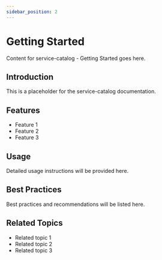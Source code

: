 ```yaml
---
sidebar_position: 2
---
```


# Getting Started

Content for service-catalog - Getting Started goes here.

## Introduction

This is a placeholder for the service-catalog documentation.

## Features

- Feature 1
- Feature 2
- Feature 3

## Usage

Detailed usage instructions will be provided here.

## Best Practices

Best practices and recommendations will be listed here.

## Related Topics

- Related topic 1
- Related topic 2
- Related topic 3
